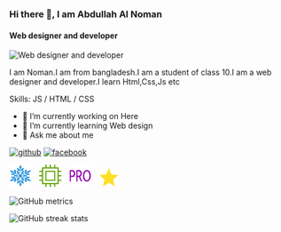 ### Hi there 👋, I am Abdullah Al Noman
#### Web designer and developer
![Web designer and developer](https://scontent.fcgp7-1.fna.fbcdn.net/v/t1.6435-9/233389844_554227869043918_8597708234786481422_n.jpg?_nc_cat=107&ccb=1-5&_nc_sid=730e14&_nc_ohc=wbijrITttJMAX_Nevii&_nc_ht=scontent.fcgp7-1.fna&oh=6f29545416b292de1749b7b4c5002c0e&oe=614ED84E)

I am Noman.I am from bangladesh.I am a student of class 10.I am a web designer and developer.I learn Html,Css,Js etc

Skills: JS / HTML / CSS

- 🔭 I’m currently working on Here 
- 🌱 I’m currently learning Web design 
- 💬 Ask me about me 


[<img src='https://cdn.jsdelivr.net/npm/simple-icons@3.0.1/icons/github.svg' alt='github' height='40'>](https://github.com/https://github.com/MdNoman14926)  [<img src='https://cdn.jsdelivr.net/npm/simple-icons@3.0.1/icons/facebook.svg' alt='facebook' height='40'>](https://www.facebook.com/https://www.facebook.com/profile.php?id=100033701297352)  

<a href='https://archiveprogram.github.com/'><img src='https://raw.githubusercontent.com/acervenky/animated-github-badges/master/assets/acbadge.gif' width='40' height='40'></a> <a href='https://docs.github.com/en/developers'><img src='https://raw.githubusercontent.com/acervenky/animated-github-badges/master/assets/devbadge.gif' width='40' height='40'></a> <a href='https://github.com/pricing'><img src='https://raw.githubusercontent.com/acervenky/animated-github-badges/master/assets/pro.gif' width='40' height='40'></a> <a href='https://stars.github.com/'><img src='https://raw.githubusercontent.com/acervenky/animated-github-badges/master/assets/starbadge.gif' width='35' height='35'></a> 

![GitHub metrics](https://metrics.lecoq.io/https://github.com/MdNoman14926)  

![GitHub streak stats](https://github-readme-streak-stats.herokuapp.com/?user=https://github.com/MdNoman14926)  

